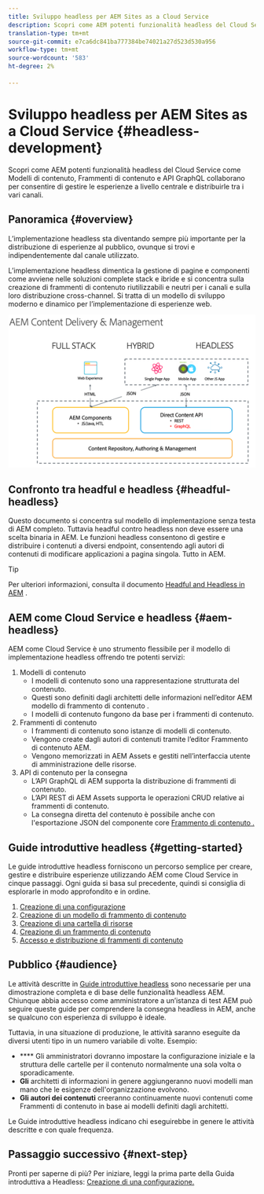 ```yaml
---
title: Sviluppo headless per AEM Sites as a Cloud Service
description: Scopri come AEM potenti funzionalità headless del Cloud Service come Modelli di contenuto, Frammenti di contenuto e API GraphQL collaborano per consentire di gestire le esperienze a livello centrale e distribuirle tra i vari canali.
translation-type: tm+mt
source-git-commit: e7ca6dc841ba777384be74021a27d523d530a956
workflow-type: tm+mt
source-wordcount: '583'
ht-degree: 2%

---
```



# Sviluppo headless per AEM Sites as a Cloud Service {#headless-development}

Scopri come AEM potenti funzionalità headless del Cloud Service come Modelli di contenuto, Frammenti di contenuto e API GraphQL collaborano per consentire di gestire le esperienze a livello centrale e distribuirle tra i vari canali.

## Panoramica {#overview}

L’implementazione headless sta diventando sempre più importante per la distribuzione di esperienze al pubblico, ovunque si trovi e indipendentemente dal canale utilizzato.

L’implementazione headless dimentica la gestione di pagine e componenti come avviene nelle soluzioni complete stack e ibride e si concentra sulla creazione di frammenti di contenuto riutilizzabili e neutri per i canali e sulla loro distribuzione cross-channel. Si tratta di un modello di sviluppo moderno e dinamico per l’implementazione di esperienze web.

![Modelli di implementazione AEM](assets/aem-implementation-models.png)

## Confronto tra headful e headless {#headful-headless}

Questo documento si concentra sul modello di implementazione senza testa di AEM completo. Tuttavia headful contro headless non deve essere una scelta binaria in AEM. Le funzioni headless consentono di gestire e distribuire i contenuti a diversi endpoint, consentendo agli autori di contenuti di modificare applicazioni a pagina singola. Tutto in AEM.

>[!TIP]
>
>Per ulteriori informazioni, consulta il documento [Headful and Headless in AEM](/help/implementing/developing/headful-headless.md) .

## AEM come Cloud Service e headless {#aem-headless}

AEM come Cloud Service è uno strumento flessibile per il modello di implementazione headless offrendo tre potenti servizi:

1. Modelli di contenuto
   * I modelli di contenuto sono una rappresentazione strutturata del contenuto.
   * Questi sono definiti dagli architetti delle informazioni nell’editor AEM modello di frammento di contenuto .
   * I modelli di contenuto fungono da base per i frammenti di contenuto.
1. Frammenti di contenuto
   * I frammenti di contenuto sono istanze di modelli di contenuto.
   * Vengono create dagli autori di contenuti tramite l’editor Frammento di contenuto AEM.
   * Vengono memorizzati in AEM Assets e gestiti nell’interfaccia utente di amministrazione delle risorse.
1. API di contenuto per la consegna
   * L’API GraphQL di AEM supporta la distribuzione di frammenti di contenuto.
   * L’API REST di AEM Assets supporta le operazioni CRUD relative ai frammenti di contenuto.
   * La consegna diretta del contenuto è possibile anche con l&#39;esportazione JSON del componente core [Frammento di contenuto .](https://docs.adobe.com/content/help/en/experience-manager-core-components/using/components/content-fragment-component.html)

## Guide introduttive headless {#getting-started}

Le guide introduttive headless forniscono un percorso semplice per creare, gestire e distribuire esperienze utilizzando AEM come Cloud Service in cinque passaggi. Ogni guida si basa sul precedente, quindi si consiglia di esplorarle in modo approfondito e in ordine.

1. [Creazione di una configurazione](getting-started/create-configuration.md)
1. [Creazione di un modello di frammento di contenuto](getting-started/create-content-model.md)
1. [Creazione di una cartella di risorse](getting-started/create-assets-folder.md)
1. [Creazione di un frammento di contenuto](getting-started/create-content-fragment.md)
1. [Accesso e distribuzione di frammenti di contenuto](getting-started/create-api-request.md)

## Pubblico {#audience}

Le attività descritte in [Guide introduttive headless](#getting-started) sono necessarie per una dimostrazione completa e di base delle funzionalità headless AEM. Chiunque abbia accesso come amministratore a un’istanza di test AEM può seguire queste guide per comprendere la consegna headless in AEM, anche se qualcuno con esperienza di sviluppo è ideale.

Tuttavia, in una situazione di produzione, le attività saranno eseguite da diversi utenti tipo in un numero variabile di volte. Esempio:

* **** Gli amministratori dovranno impostare la configurazione iniziale e la struttura delle cartelle per il contenuto normalmente una sola volta o sporadicamente.
* **Gli** architetti di informazioni in genere aggiungeranno nuovi modelli man mano che le esigenze dell&#39;organizzazione evolvono.
* **Gli autori dei contenuti** creeranno continuamente nuovi contenuti come Frammenti di contenuto in base ai modelli definiti dagli architetti.

Le Guide introduttive headless indicano chi eseguirebbe in genere le attività descritte e con quale frequenza.

## Passaggio successivo {#next-step}

Pronti per saperne di più? Per iniziare, leggi la prima parte della Guida introduttiva a Headless: [Creazione di una configurazione.](getting-started/create-configuration.md)
